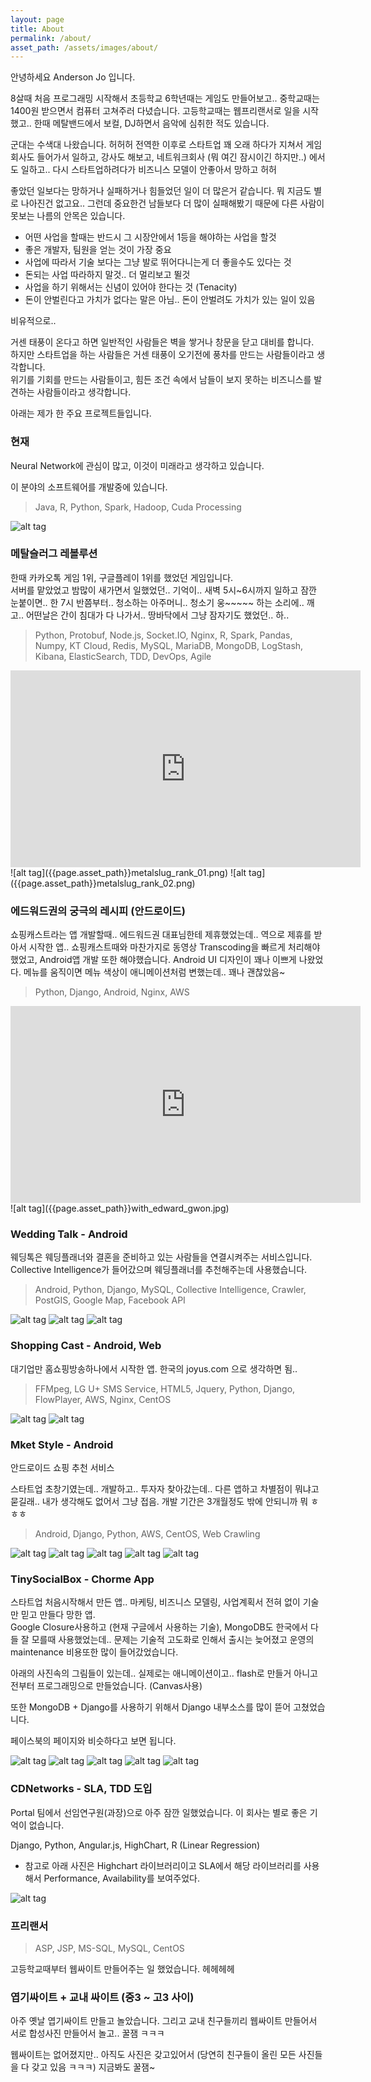 ```yaml
---
layout: page
title: About
permalink: /about/
asset_path: /assets/images/about/
---
```


안녕하세요 Anderson Jo 입니다.

8살때 처음 프로그래밍 시작해서 초등학교 6학년때는 게임도 만들어보고.. 중학교때는 1400원 받으면서 컴퓨터 고쳐주러 다녔습니다.
고등학교때는 웹프리랜서로 일을 시작했고.. 한때 메탈밴드에서 보컬, DJ하면서 음악에 심취한 적도 있습니다. 

군대는 수색대 나왔습니다. 허허허
전역한 이후로 스타트업 꽤 오래 하다가 지쳐서 게임회사도 들어가서 일하고, 강사도 해보고, 네트워크회사 (뭐 여긴 잠시이긴 하지만..)
에서도 일하고.. 다시 스타트업하려다가 비즈니스 모델이 안좋아서 망하고 허허

좋았던 일보다는 망하거나 실패하거나 힘들었던 일이 더 많은거 같습니다. 뭐 지금도 별로 나아진건 없고요..
그런데 중요한건 남들보다 더 많이 실패해봤기 때문에 다른 사람이 못보는 나름의 안목은 있습니다. 

- 어떤 사업을 할때는 반드시 그 시장안에서 1등을 해야하는 사업을 할것
- 좋은 개발자, 팀원을 얻는 것이 가장 중요 
- 사업에 따라서 기술 보다는 그냥 발로 뛰어다니는게 더 좋을수도 있다는 것
- 돈되는 사업 따라하지 말것.. 더 멀리보고 뛸것
- 사업을 하기 위해서는 신념이 있어야 한다는 것 (Tenacity)
- 돈이 안벌린다고 가치가 없다는 말은 아님.. 돈이 안벌려도 가치가 있는 일이 있음

비유적으로..

거센 태풍이 온다고 하면 일반적인 사람들은 벽을 쌓거나 창문을 닫고 대비를 합니다.<br>
하지만 스타트업을 하는 사람들은 거센 태풍이 오기전에 풍차를 만드는 사람들이라고 생각합니다.<br>
위기를 기회를 만드는 사람들이고, 힘든 조건 속에서 남들이 보지 못하는 비즈니스를 발견하는 사람들이라고 생각합니다.


아래는 제가 한 주요 프로젝트들입니다. 


### 현재 

Neural Network에 관심이 많고, 이것이 미래라고 생각하고 있습니다.

이 분야의 소프트웨어를 개발중에 있습니다.

> Java, R, Python, Spark, Hadoop, Cuda Processing

![alt tag]({{page.asset_path}}neural.jpg)


### 메탈슬러그 레볼루션

한때 카카오톡 게임 1위, 구글플레이 1위를 했었던 게임입니다.<br>
서버를 맡았었고 밤많이 새가면서 일했었던.. 기억이.. 새벽 5시~6시까지 일하고 잠깐 눈붙이면.. 한 7시 반쯤부터.. 청소하는 아주머니..
청소기 웅~~~~~ 하는 소리에.. 깨고.. 어떤날은 간이 침대가 다 나가서.. 땅바닥에서 그냥 잠자기도 했었던.. 하..


> Python, Protobuf, Node.js, Socket.IO, Nginx, R, Spark, Pandas, Numpy, KT Cloud,
> Redis, MySQL, MariaDB, MongoDB, LogStash, Kibana, ElasticSearch, TDD, DevOps, Agile


<iframe width="560" height="315" src="https://www.youtube.com/embed/wjHkJ-h4Iyg" frameborder="0" allowfullscreen></iframe>
![alt tag]({{page.asset_path}}metalslug_rank_01.png)
![alt tag]({{page.asset_path}}metalslug_rank_02.png)

### 에드워드권의 궁극의 레시피 (안드로이드)

쇼핑캐스트라는 앱 개발할때.. 에드워드권 대표님한테 제휴했었는데.. 역으로 제휴를 받아서 시작한 앱..
쇼핑캐스트때와 마찬가지로 동영상 Transcoding을 빠르게 처리해야 했었고, Android앱 개발 또한 해야했습니다.
Android UI 디자인이 꽤나 이쁘게 나왔었다. 메뉴를 움직이면 메뉴 색상이 애니메이션처럼 변했는데.. 꽤나 괜찮았음~

> Python, Django, Android, Nginx, AWS

<iframe width="560" height="315" src="https://www.youtube.com/embed/Bb5nUsXAzQk" frameborder="0" allowfullscreen></iframe>
![alt tag]({{page.asset_path}}with_edward_gwon.jpg)


### Wedding Talk - Android

웨딩톡은 웨딩플래너와 결혼을 준비하고 있는 사람들을 연결시켜주는 서비스입니다.<br>
Collective Intelligence가 들어갔으며 웨딩플래너를 추천해주는데 사용했습니다.


> Android, Python, Django, MySQL, Collective Intelligence, Crawler, PostGIS, Google Map, Facebook API


![alt tag]({{page.asset_path}}wedding_talk_01.png)
![alt tag]({{page.asset_path}}wedding_talk_02.png)
![alt tag]({{page.asset_path}}wedding_talk_03.png)


### Shopping Cast - Android, Web

대기업만 홈쇼핑방송하나에서 시작한 앱. 한국의 joyus.com 으로 생각하면 됨..

> FFMpeg, LG U+ SMS Service, HTML5, Jquery, Python, Django, FlowPlayer, AWS, Nginx, CentOS

![alt tag]({{page.asset_path}}shopping_cast_01.jpeg)
![alt tag]({{page.asset_path}}shopping_cast_02.png)


### Mket Style - Android

안드로이드 쇼핑 추천 서비스

스타트업 초창기였는데.. 개발하고.. 투자자 찾아갔는데.. 다른 앱하고 차별점이 뭐냐고 묻길래.. 내가 생각해도 없어서 그냥 접음.
개발 기간은 3개월정도 밖에 안되니까 뭐 ㅎㅎㅎ

> Android, Django, Python, AWS, CentOS, Web Crawling
 
 ![alt tag]({{page.asset_path}}mket_style_01.png)
 ![alt tag]({{page.asset_path}}mket_style_02.png)
 ![alt tag]({{page.asset_path}}mket_style_03.png)
 ![alt tag]({{page.asset_path}}mket_style_04.png)
 ![alt tag]({{page.asset_path}}mket_style_05.png)
 
 
### TinySocialBox - Chorme App

스타트업 처음시작해서 만든 앱.. 마케팅, 비즈니스 모델링, 사업계획서 전혀 없이 기술만 믿고 만들다 망한 앱.<br>
Google Closure사용하고 (현재 구글에서 사용하는 기술), MongoDB도 한국에서 다들 잘 모를때 사용했었는데.. 
문제는 기술적 고도화로 인해서 출시는 늦어졌고 운영의 maintenance 비용또한 많이 들어갔었습니다.

아래의 사진속의 그림들이 있는데.. 실제로는 애니메이션이고.. flash로 만들거 아니고 전부터 프로그래밍으로 만들었습니다. (Canvas사용)

또한 MongoDB + Django를 사용하기 위해서 Django 내부소스를 많이 뜯어 고쳤었습니다.

페이스북의 페이지와 비슷하다고 보면 됩니다.

 ![alt tag]({{page.asset_path}}tsb01.jpeg)
 ![alt tag]({{page.asset_path}}tsb02.jpeg)
 ![alt tag]({{page.asset_path}}tsb03.jpeg)
 ![alt tag]({{page.asset_path}}tsb04.jpeg)
 ![alt tag]({{page.asset_path}}tsb05.jpeg)

### CDNetworks - SLA, TDD 도입

Portal 팀에서 선임연구원(과장)으로 아주 잠깐 일했었습니다. 이 회사는 별로 좋은 기억이 없습니다.

Django, Python, Angular.js, HighChart, R (Linear Regression)

* 참고로 아래 사진은 Highchart 라이브러리이고 SLA에서 해당 라이브러리를 사용해서 Performance, Availability를 보여주었다.

 ![alt tag]({{page.asset_path}}highchart.jpg)
 
 
### 프리랜서

> ASP, JSP, MS-SQL, MySQL, CentOS

고등학교때부터 웹싸이트 만들어주는 일 했었습니다. 헤헤헤헤<br>

### 엽기싸이트 + 교내 싸이트 (중3 ~ 고3 사이)

아주 옛날 엽기싸이트 만들고 놀았습니다. 그리고 교내 친구들끼리 웹싸이트 만들어서 서로 합성사진 만들어서 놀고.. 꿀잼 ㅋㅋㅋ

웹싸이트는 없어졌지만.. 아직도 사진은 갖고있어서 (당연히 친구들이 올린 모든 사진들을 다 갖고 있음 ㅋㅋㅋ) 지금봐도 꿀잼~


